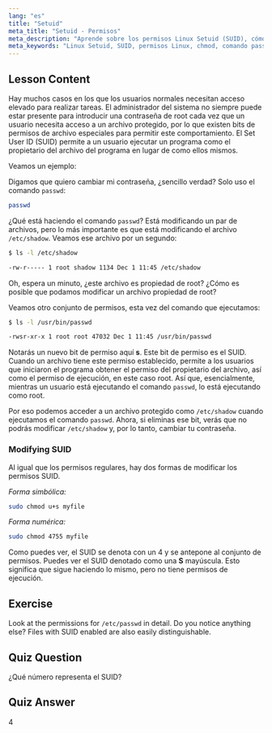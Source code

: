 ```yaml
---
lang: "es"
title: "Setuid"
meta_title: "Setuid - Permisos"
meta_description: "Aprende sobre los permisos Linux Setuid (SUID), cómo funcionan y cómo modificarlos. Comprende SUID para un acceso seguro a archivos en Linux."
meta_keywords: "Linux Setuid, SUID, permisos Linux, chmod, comando passwd, seguridad Linux, Linux para principiantes, tutorial Linux"
---
```


## Lesson Content

Hay muchos casos en los que los usuarios normales necesitan acceso elevado para realizar tareas. El administrador del sistema no siempre puede estar presente para introducir una contraseña de root cada vez que un usuario necesita acceso a un archivo protegido, por lo que existen bits de permisos de archivo especiales para permitir este comportamiento. El Set User ID (SUID) permite a un usuario ejecutar un programa como el propietario del archivo del programa en lugar de como ellos mismos.

Veamos un ejemplo:

Digamos que quiero cambiar mi contraseña, ¿sencillo verdad? Solo uso el comando `passwd`:

```bash
passwd
```

¿Qué está haciendo el comando `passwd`? Está modificando un par de archivos, pero lo más importante es que está modificando el archivo `/etc/shadow`. Veamos ese archivo por un segundo:

```bash
$ ls -l /etc/shadow

-rw-r----- 1 root shadow 1134 Dec 1 11:45 /etc/shadow
```

Oh, espera un minuto, ¿este archivo es propiedad de root? ¿Cómo es posible que podamos modificar un archivo propiedad de root?

Veamos otro conjunto de permisos, esta vez del comando que ejecutamos:

```bash
$ ls -l /usr/bin/passwd

-rwsr-xr-x 1 root root 47032 Dec 1 11:45 /usr/bin/passwd
```

Notarás un nuevo bit de permiso aquí **s**. Este bit de permiso es el SUID. Cuando un archivo tiene este permiso establecido, permite a los usuarios que iniciaron el programa obtener el permiso del propietario del archivo, así como el permiso de ejecución, en este caso root. Así que, esencialmente, mientras un usuario está ejecutando el comando `passwd`, lo está ejecutando como root.

Por eso podemos acceder a un archivo protegido como `/etc/shadow` cuando ejecutamos el comando `passwd`. Ahora, si eliminas ese bit, verás que no podrás modificar `/etc/shadow` y, por lo tanto, cambiar tu contraseña.

### Modifying SUID

Al igual que los permisos regulares, hay dos formas de modificar los permisos SUID.

_Forma simbólica:_

```bash
sudo chmod u+s myfile
```

_Forma numérica:_

```bash
sudo chmod 4755 myfile
```

Como puedes ver, el SUID se denota con un 4 y se antepone al conjunto de permisos. Puedes ver el SUID denotado como una **S** mayúscula. Esto significa que sigue haciendo lo mismo, pero no tiene permisos de ejecución.

## Exercise

Look at the permissions for `/etc/passwd` in detail. Do you notice anything else? Files with SUID enabled are also easily distinguishable.

## Quiz Question

¿Qué número representa el SUID?

## Quiz Answer

4
